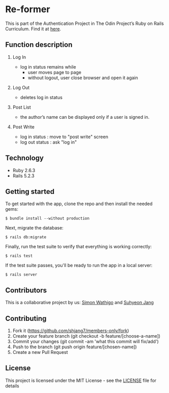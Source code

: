 # Re-former

This is part of the Authentication Project in The Odin Project’s Ruby on Rails Curriculum. Find it at [here](https://www.theodinproject.com/courses/ruby-on-rails/lessons/authentication).

## Function description

1. Log In
   - log in status remains while
      * user moves page to page
      * without logout, user close browser and open it again

2. Log Out
   - deletes log in status

3. Post List
   - the author’s name can be displayed only if a user is signed in.

4. Post Write
   - log in status : move to "post write" screen
   - log out status : ask "log in"

## Technology

- Ruby 2.6.3
- Rails 5.2.3

## Getting started

To get started with the app, clone the repo and then install the needed gems:

```
$ bundle install --without production
```

Next, migrate the database:

```
$ rails db:migrate
```

Finally, run the test suite to verify that everything is working correctly:

```
$ rails test
```

If the test suite passes, you'll be ready to run the app in a local server:

```
$ rails server
```

## Contributors

This is a collaborative project by us: [Simon Wathigo](https://github.com/wathigo) and [Suhyeon Jang](https://github.com/shjang7)


## Contributing

1. Fork it (https://github.com/shjang7/members-only/fork)
2. Create your feature branch (git checkout -b feature/[choose-a-name])
3. Commit your changes (git commit -am 'what this commit will fix/add')
4. Push to the branch (git push origin feature/[chosen-name])
5. Create a new Pull Request


## License

This project is licensed under the MIT License - see the [LICENSE](./LICENSE) file for details
